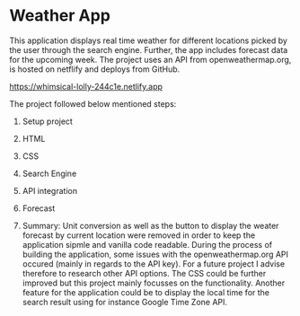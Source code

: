 # Weather App

This application displays real time weather for different locations picked by the user through the search engine. Further, the app includes forecast data for the upcoming week.
The project uses an API from openweathermap.org, is hosted on netflify and deploys from GitHub.

https://whimsical-lolly-244c1e.netlify.app

The project followed below mentioned steps:

1. Setup project
2. HTML
3. CSS
4. Search Engine
5. API integration
6. Forecast

7. Summary:
   Unit conversion as well as the button to display the weater forecast by current location were removed in order to keep the application sipmle and vanilla code readable.
   During the process of building the application, some issues with the openweathermap.org API occured (mainly in regards to the API key). For a future project I advise therefore to research other API options.
   The CSS could be further improved but this project mainly focusses on the functionality.
   Another feature for the application could be to display the local time for the search result using for instance Google Time Zone API.
